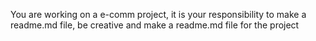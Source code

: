 You are working on a e-comm project, it is your responsibility to make a readme.md file, be creative and make a readme.md file for the project
